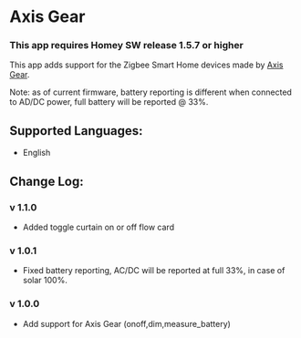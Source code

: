 ﻿# Axis Gear

### This app requires Homey SW release 1.5.7 or higher

This app adds support for the Zigbee Smart Home devices made by [Axis Gear](https://www.helloaxis.com/).  

Note: as of current firmware, battery reporting is different when connected to AD/DC power, full battery will be reported @ 33%. 

## Supported Languages:
* English

## Change Log:
### v 1.1.0
* Added toggle curtain on or off flow card
### v 1.0.1
* Fixed battery reporting, AC/DC will be reported at full 33%, in case of solar 100%.
### v 1.0.0
* Add support for Axis Gear (onoff,dim,measure_battery)
